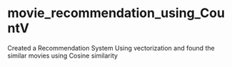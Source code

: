 # movie_recommendation_using_CountV
Created a Recommendation System Using vectorization and found the similar movies using Cosine similarity
